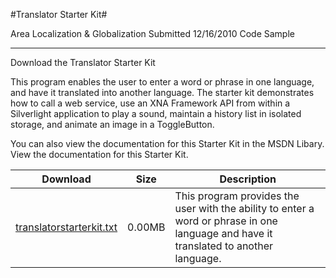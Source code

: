 #Translator Starter Kit#

Area
Localization & Globalization
Submitted
12/16/2010
Code Sample

---

Download the Translator Starter Kit

This program enables the user to enter a word or phrase in one language, and have it translated into another language. The starter kit demonstrates how to call a web service, use an XNA Framework API from within a Silverlight application to play a sound, maintain a history list in isolated storage, and animate an image in a ToggleButton.

You can also view the documentation for this Starter Kit in the MSDN Libary. View the documentation for this Starter Kit.


Download | Size | Description
---|---|---|
[translatorstarterkit.txt](https://github.com/kniEngine/XNAGameStudio/blob/master/Documents/translatorstarterkit.txt?raw=true) | 0.00MB | This program provides the user with the ability to enter a word or phrase in one language and have it translated to another language.
